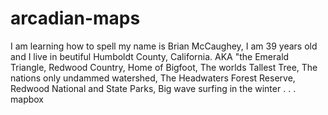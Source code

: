 # arcadian-maps
I am learning how to spell my name is Brian McCaughey, I am 39 years old and I live in beutiful Humboldt County, California.  AKA "the Emerald Triangle, Redwood Country, Home of Bigfoot, The worlds Tallest Tree, The nations only undammed watershed,  The Headwaters Forest Reserve, Redwood National and State Parks, Big wave surfing in the winter . . .
mapbox 
